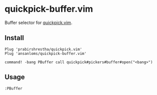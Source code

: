 # quickpick-buffer.vim

Buffer selector for [quickpick.vim](https://github.com/prabirshrestha/quickpick.vim).

## Install

```
Plug 'prabirshrestha/quickpick.vim'
Plug 'ansanloms/quickpick-buffer.vim'

command! -bang PBuffer call quickpick#pickers#buffer#open("<bang>")
```

## Usage

```
:PBuffer
```
